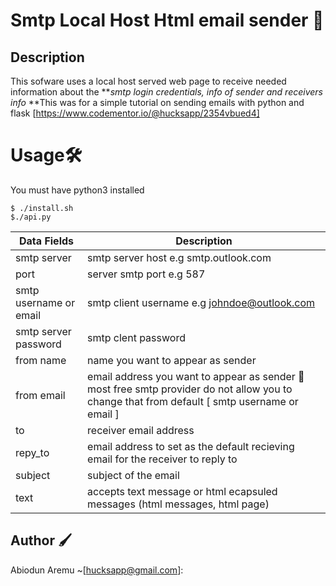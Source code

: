 # Smtp  Local Host Html email sender 📮

## Description
This sofware uses a local host served web page to receive needed information about the ***smtp login credentials, info of sender and receivers info*
**This was for a simple tutorial on sending emails with python and flask [https://www.codementor.io/@hucksapp/2354vbued4]


# Usage🛠
You must have python3 installed
```
$ ./install.sh
$./api.py
```

Data Fields              |        Description
-------------------------|---------------------------
smtp server              | smtp server host e.g smtp.outlook.com
port                     | server smtp port e.g 587
smtp username or email   | smtp client username e.g johndoe@outlook.com
smtp server password     | smtp clent password
from name                | name you want to appear as sender
from email               | email address you want to appear as sender 🚯 most free smtp provider do not allow you to change that from default [ smtp username or email  ]
to                       | receiver email address
repy_to                  | email address to set as the default recieving email for the receiver to reply to
subject                  | subject of the email
text                     | accepts text message or html ecapsuled messages (html messages, html page)

## Author 🖌
Abiodun Aremu ~[hucksapp@gmail.com]:




